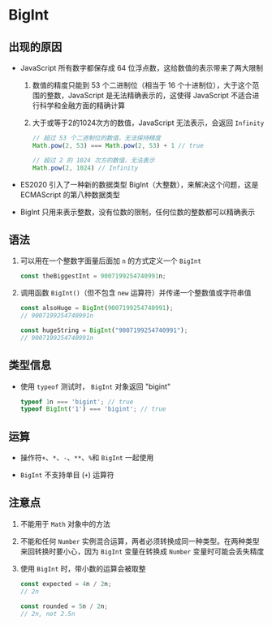 # Biglnt

## 出现的原因

  - JavaScript 所有数字都保存成 64 位浮点数，这给数值的表示带来了两大限制

    1.  数值的精度只能到 53 个二进制位（相当于 16 个十进制位），大于这个范围的整数，JavaScript 是无法精确表示的，这使得 JavaScript 不适合进行科学和金融方面的精确计算

    2.  大于或等于2的1024次方的数值，JavaScript 无法表示，会返回 `Infinity`

        ```javascript
        // 超过 53 个二进制位的数值，无法保持精度
        Math.pow(2, 53) === Math.pow(2, 53) + 1 // true

        // 超过 2 的 1024 次方的数值，无法表示
        Math.pow(2, 1024) // Infinity
        ```

  - ES2020 引入了一种新的数据类型 BigInt（大整数），来解决这个问题，这是 ECMAScript 的第八种数据类型

  - BigInt 只用来表示整数，没有位数的限制，任何位数的整数都可以精确表示

## 语法

1.  可以用在一个整数字面量后面加 `n` 的方式定义一个 `BigInt`

    ```javascript
    const theBiggestInt = 9007199254740991n;

    ```

2.  调用函数 `BigInt()`（但不包含 `new` 运算符）并传递一个整数值或字符串值

    ```javascript
    const alsoHuge = BigInt(9007199254740991);
    // 9007199254740991n

    const hugeString = BigInt("9007199254740991");
    // 9007199254740991n
    ```

## 类型信息

  - 使用 `typeof` 测试时， `BigInt` 对象返回 "bigint"

    ```javascript
    typeof 1n === 'bigint'; // true
    typeof BigInt('1') === 'bigint'; // true
    ```

## 运算

  - 操作符`+`、`*`、`-`、`**`、`%`和 `BigInt` 一起使用

  - `BigInt` 不支持单目 (`+`) 运算符

## 注意点

1.  不能用于 `Math` 对象中的方法

2.  不能和任何 `Number` 实例混合运算，两者必须转换成同一种类型。在两种类型来回转换时要小心，因为 `BigInt` 变量在转换成 `Number` 变量时可能会丢失精度

3.  使用 `BigInt` 时，带小数的运算会被取整

    ```javascript
    const expected = 4n / 2n;
    // 2n

    const rounded = 5n / 2n;
    // 2n, not 2.5n
    ```

